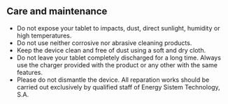 ## Care and maintenance

* Do not expose your tablet to impacts, dust, direct sunlight, humidity or high temperatures.
* Do not use neither corrosive nor abrasive cleaning products.
* Keep the device clean and free of dust using a soft and dry cloth.
* Do not leave your tablet completely discharged for a long time. Always use the charger provided with the product or any other with the same features.
* Please do not dismantle the device. All reparation works should be carried out exclusively by qualified staff of Energy Sistem Technology, S.A.


